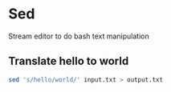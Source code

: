 # Sed

Stream editor to do bash text manipulation

## Translate hello to world

```bash
sed 's/hello/world/' input.txt > output.txt
```

